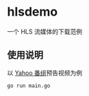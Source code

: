 # hlsdemo
一个 HLS 流媒体的下载范例

## 使用说明

以 [Yahoo 番组](https://tv.yahoo.co.jp/listings/realtime/)预告视频为例

```python
go run main.go
```
